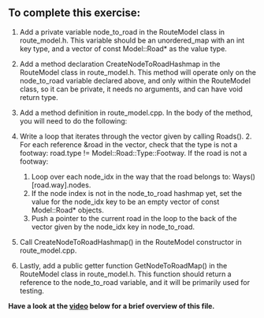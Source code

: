## To complete this exercise:
1. Add a private variable node_to_road in the RouteModel class in route_model.h. This variable should be an unordered_map with an int key type, and a vector of const Model::Road* as the value type.
2. Add a method declaration CreateNodeToRoadHashmap in the RouteModel class in route_model.h. This method will operate only on the node_to_road variable declared above, and only within the RouteModel class, so it can be private, it needs no arguments, and can have void return type.
3. Add a method definition in route_model.cpp. In the body of the method, you will need to do the following:

1. Write a loop that iterates through the vector given by calling Roads().
	2. For each reference &road in the vector, check that the type is not a footway: road.type != Model::Road::Type::Footway. If the road is not a footway:

	1. Loop over each node_idx in the way that the road belongs to: Ways()[road.way].nodes.
	2. If the node index is not in the node_to_road hashmap yet, set the value for the node_idx key to be an empty vector of const Model::Road* objects.
	3. Push a pointer to the current road in the loop to the back of the vector given by the node_idx key in node_to_road.
2. Call CreateNodeToRoadHashmap() in the RouteModel constructor in route_model.cpp.
3. Lastly, add a public getter function GetNodeToRoadMap() in the RouteModel class in route_model.h. This function should return a reference to the node_to_road variable, and it will be primarily used for testing.

<b>Have a look at the [video](https://www.bootcampai.org/courses/c-developer-nanodegree-program/lesson/13-2-code-create-node-to-road-hash-table/) below for a brief overview of this file.</b>